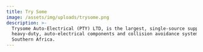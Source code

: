 ```yaml
---
title: Try Some
image: /assets/img/uploads/trysome.png
description: >-
  Trysome Auto-Electrical (PTY) LTD, is the largest, single-source supplier of
  heavy-duty, auto-electrical components and collision avoidance systems in
  Southern Africa.
---
```


